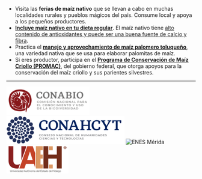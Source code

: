 -   Visita las **ferias de maíz nativo** que se llevan a cabo en muchas
    localidades rurales y pueblos mágicos del país. Consume local y
    apoya a los pequeños productores.
-   <a href="https://youtu.be/Hhteef-4Kwk" target="_blank"><strong>Incluye
    maíz nativo en tu dieta regular</strong></a>. El maíz nativo tiene
    <a
    href="https://www.scielo.org.mx/scielo.php?script=sci_arttext&amp;pid=S0187-73802013000500004"
    target="_blank">alto contenido de antioxidantes y puede ser una buena
    fuente de calcio y fibra</a>.
-   Practica el
    <a href="https://youtu.be/yA60EtBClvs" target="_blank"><strong>manejo y
    aprovechamiento de maíz palomero toluqueño</strong></a>, una
    variedad nativa que se usa para elaborar palomitas de maíz.
-   Si eres productor, participa en el
    <a href="https://www.gob.mx/conanp/acciones-y-programas/maiz-criollo"
    target="_blank"><strong>Programa de Conservación de Maíz Criollo
    (PROMAC)</strong></a>, del gobierno federal, que otorga apoyos para
    la conservación del maíz criollo y sus parientes silvestres.

------------------------------------------------------------------------

![CONABIO](logo_conabio.png) ![CONAHCYT](logo_conacyt.png) ![ENES
Mérida](logo_enes.png) ![UAEH](logo_uaeh.png)
